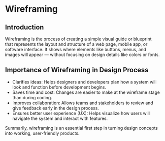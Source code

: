 # Wireframing

## Introduction
Wireframing is the process of creating a simple visual guide or blueprint that represents the layout and structure of a web page, mobile app, or software interface. It shows where elements like buttons, menus, and images will appear — without focusing on design details like colors or fonts.

## Importance of Wireframing in Design Process
- Clarifies ideas: Helps designers and developers plan how a system will look and function before development begins.  
- Saves time and cost: Changes are easier to make at the wireframe stage than during coding.  
- Improves collaboration: Allows teams and stakeholders to review and give feedback early in the design process.  
- Ensures better user experience (UX): Helps visualize how users will navigate the system and interact with features.  

Summarily, wireframing is an essential first step in turning design concepts into working, user-friendly products.
